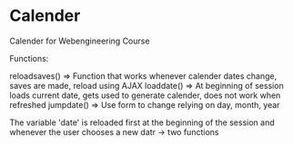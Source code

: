 # Calender
Calender for Webengineering Course

Functions:

reloadsaves() => Function that works whenever calender dates change, saves are made, reload using AJAX
loaddate() => At beginning of session loads current date, gets used to generate calender, does not work when refreshed
jumpdate() => Use form to change relying on day, month, year



The variable 'date' is reloaded first at the beginning of the session and whenever the user chooses a new datr -> two functions
